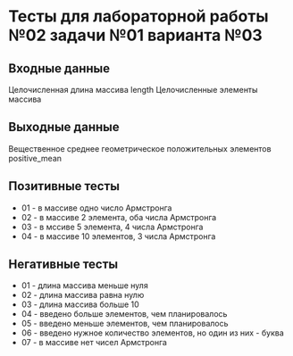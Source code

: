 # Тесты для лабораторной работы №02 задачи №01 варианта №03

## Входные данные
Целочисленная длина массива length
Целочисленные элементы массива

## Выходные данные
Вещественное среднее геометрическое положительных элементов positive_mean

## Позитивные тесты
- 01 - в массиве одно число Армстронга
- 02 - в массиве 2 элемента, оба числа Армстронга
- 03 - в мссиве 5 элемента, 4 числа Армстронга
- 04 - в массиве 10 элементов, 3 числа Армстронга

## Негативные тесты
- 01 - длина массива меньше нуля
- 02 - длина массива равна нулю
- 03 - длина массива больше 10
- 04 - введено больше элементов, чем планировалось
- 05 - введено меньше элементов, чем планировалось
- 06 - введено нужное количество элементов, но один из них - буква
- 07 - в массиве нет чисел Армстронга

